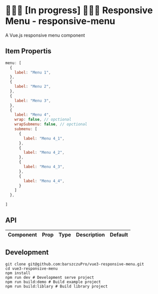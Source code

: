 # 👷🏻‍♂️ [In progress] 👷🏻‍♂️  Responsive Menu - responsive-menu 

A Vue.js responsive menu component

## Item Propertis

```js
menu: [
  {
    label: "Menu 1",
  },
  {
    label: "Menu 2",
  }, 
  {
    label: "Menu 3",
  },
  {
    label: "Menu 4",
    wrap: false, // opctional
    wrapSubmenu: false, // opctional
    submenu: [
      {
        label: "Menu 4_1",
      },
      {
        label: "Menu 4_2",
      },
      {
        label: "Menu 4_3",
      },
      {
        label: "Menu 4_4",
      }
    ]
  },
  
]
```

## API

<table>
    <thead>
        <tr>
            <th>Component</th>
            <th>Prop</th>
            <th>Type</th>
            <th>Description</th>
            <th>Default</th>
        </tr>
    </thead>
    <tbody>
    </tbody>
</table>

## Development

```shell
git clone git@github.com:barszczuPro/vue3-responsive-menu.git
cd vue3-responsive-menu
npm install
npm run dev # Development serve project
npm run build:demo # Build example project
npm run build:liblary # Build library project
```
